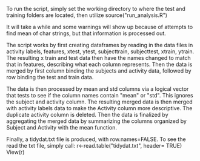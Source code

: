 To run the script, simply set the working directory to where the test and training folders are located, then utilize
source("run_analysis.R")

It will take a while and some warnings will show up because of attempts to find mean of char strings, but that information is processed out.

The script works by first creating dataframes by reading in the data files in activity labels, features, xtest, ytest, subjecttrain, subjecttest, xtrain, ytrain.
The resulting x train and test data then have the names changed to match that in features, describing what each column represents.
Then the data is merged by first column binding the subjects and activity data, followed by row binding the test and train data.

The data is then processed by mean and std columns via a logical vector that tests to see if the column names contain "mean" or "std". This ignores the subject and activity column.
The resulting merged data is then merged with activity labels data to make the Activity column more descriptive. The duplicate activity column is deleted.
Then the data is finalized by aggregating the merged data by summarizing the columns organized by Subject and Activity with the mean function.

Finally, a tidydat.txt file is produced, with row.names=FALSE.
To see the read the txt file, simply call:
r<-read.table("tidydat.txt", header= TRUE)
View(r)
